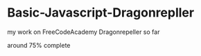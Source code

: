 # Basic-Javascript-Dragonrepller
my work on FreeCodeAcademy Dragonrepeller so far

around 75% complete
